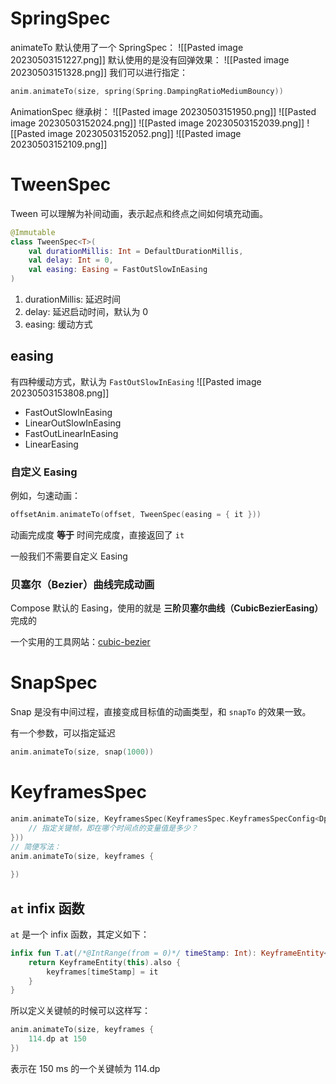 # SpringSpec
animateTo 默认使用了一个 SpringSpec：
![[Pasted image 20230503151227.png]]
默认使用的是没有回弹效果：
![[Pasted image 20230503151328.png]]
我们可以进行指定：

```kotlin
anim.animateTo(size, spring(Spring.DampingRatioMediumBouncy))
```

AnimationSpec 继承树：
![[Pasted image 20230503151950.png]]
![[Pasted image 20230503152024.png]]
![[Pasted image 20230503152039.png]]
![[Pasted image 20230503152052.png]]
![[Pasted image 20230503152109.png]]
# TweenSpec

Tween 可以理解为补间动画，表示起点和终点之间如何填充动画。

```kotlin
@Immutable  
class TweenSpec<T>(  
    val durationMillis: Int = DefaultDurationMillis,  
    val delay: Int = 0,  
    val easing: Easing = FastOutSlowInEasing  
)
```

1. durationMillis: 延迟时间
2. delay: 延迟启动时间，默认为 0
3. easing: 缓动方式

## easing

有四种缓动方式，默认为 `FastOutSlowInEasing`
![[Pasted image 20230503153808.png]]
- FastOutSlowInEasing
- LinearOutSlowInEasing
- FastOutLinearInEasing
- LinearEasing

### 自定义 Easing

例如，匀速动画：

```kotlin
offsetAnim.animateTo(offset, TweenSpec(easing = { it }))
```

动画完成度 **等于** 时间完成度，直接返回了 `it`

一般我们不需要自定义 Easing

### 贝塞尔（Bezier）曲线完成动画

Compose 默认的 Easing，使用的就是 **三阶贝塞尔曲线（CubicBezierEasing）** 完成的

一个实用的工具网站：[cubic-bezier](https://cubic-bezier.com/#.17,.67,.83,.67)

# SnapSpec

Snap 是没有中间过程，直接变成目标值的动画类型，和 `snapTo` 的效果一致。

有一个参数，可以指定延迟

```kotlin
anim.animateTo(size, snap(1000))
```

# KeyframesSpec


```kotlin
anim.animateTo(size, KeyframesSpec(KeyframesSpec.KeyframesSpecConfig<Dp>().apply {  
    // 指定关键帧，即在哪个时间点的变量值是多少？  
}))
// 简便写法：  
anim.animateTo(size, keyframes {  
  
})
```

## `at` infix 函数

`at` 是一个 infix 函数，其定义如下：

```kotlin
infix fun T.at(/*@IntRange(from = 0)*/ timeStamp: Int): KeyframeEntity<T> {  
    return KeyframeEntity(this).also {  
        keyframes[timeStamp] = it  
    }  
}
```

所以定义关键帧的时候可以这样写：

```kotlin  
anim.animateTo(size, keyframes {  
    114.dp at 150  
})
```

表示在 150 ms 的一个关键帧为 114.dp